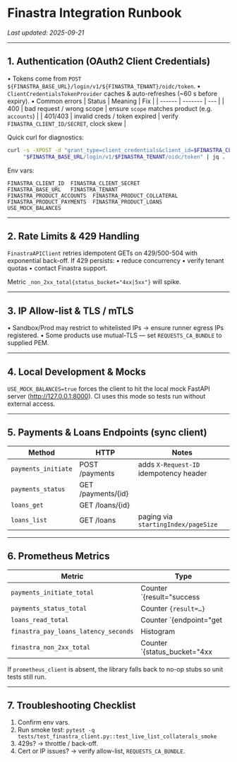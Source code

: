 # Finastra Integration Runbook

_Last updated: 2025-09-21_

---

## 1. Authentication (OAuth2 Client Credentials)

• Tokens come from `POST ${FINASTRA_BASE_URL}/login/v1/${FINASTRA_TENANT}/oidc/token`.
• `ClientCredentialsTokenProvider` caches & auto-refreshes (~60 s before expiry).
• Common errors
  | Status | Meaning | Fix |
  | ------ | ------- | --- |
  | 400    | bad request / wrong scope | ensure `scope` matches product (e.g. `accounts`) |
  | 401/403 | invalid creds / token expired | verify `FINASTRA_CLIENT_ID/SECRET`, clock skew |

Quick curl for diagnostics:
```bash
curl -s -XPOST -d "grant_type=client_credentials&client_id=$FINASTRA_CLIENT_ID&client_secret=$FINASTRA_CLIENT_SECRET" \
     "$FINASTRA_BASE_URL/login/v1/$FINASTRA_TENANT/oidc/token" | jq .
```

Env vars:
```
FINASTRA_CLIENT_ID  FINASTRA_CLIENT_SECRET
FINASTRA_BASE_URL   FINASTRA_TENANT
FINASTRA_PRODUCT_ACCOUNTS  FINASTRA_PRODUCT_COLLATERAL
FINASTRA_PRODUCT_PAYMENTS  FINASTRA_PRODUCT_LOANS
USE_MOCK_BALANCES
```

---

## 2. Rate Limits & 429 Handling

`FinastraAPIClient` retries idempotent GETs on 429/500-504 with exponential back-off.
If 429 persists:
• reduce concurrency  • verify tenant quotas  • contact Finastra support.

Metric `_non_2xx_total{status_bucket="4xx|5xx"}` will spike.

---

## 3. IP Allow-list & TLS / mTLS

• Sandbox/Prod may restrict to whitelisted IPs → ensure runner egress IPs registered.
• Some products use mutual-TLS — set `REQUESTS_CA_BUNDLE` to supplied PEM.

---

## 4. Local Development & Mocks

`USE_MOCK_BALANCES=true` forces the client to hit the local mock FastAPI server
(http://127.0.0.1:8000).  CI uses this mode so tests run without external access.

---

## 5. Payments & Loans Endpoints (sync client)

| Method | HTTP | Notes |
| ------ | ---- | ----- |
| `payments_initiate` | POST /payments | adds `X-Request-ID` idempotency header |
| `payments_status`   | GET  /payments/{id} |  |
| `loans_get`         | GET  /loans/{id} |  |
| `loans_list`        | GET  /loans | paging via `startingIndex/pageSize` |

---

## 6. Prometheus Metrics

| Metric | Type |
| ------ | ---- |
| `payments_initiate_total` | Counter `{result="success|error"}` |
| `payments_status_total`   | Counter `{result=…}` |
| `loans_read_total`        | Counter `{endpoint="get|list", result=…}` |
| `finastra_pay_loans_latency_seconds` | Histogram |
| `finastra_non_2xx_total`  | Counter `{status_bucket="4xx|5xx"}` |

If `prometheus_client` is absent, the library falls back to no-op stubs so unit tests still run.

---

## 7. Troubleshooting Checklist
1. Confirm env vars.
2. Run smoke test: `pytest -q tests/test_finastra_client.py::test_live_list_collaterals_smoke`
3. 429s? → throttle / back-off.
4. Cert or IP issues? → verify allow-list, `REQUESTS_CA_BUNDLE`.
